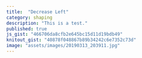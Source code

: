 ```yaml
---
title:  "Decrease Left"
category: shaping
description: "This is a test."
published: true
js_gist: "466706da8cfb2e645bc15d11d19bdb49"
knitout_gist: "40878f048867b89b34242c6e7352c73d"
image: "assets/images/20190313_203911.jpg"
---
```

